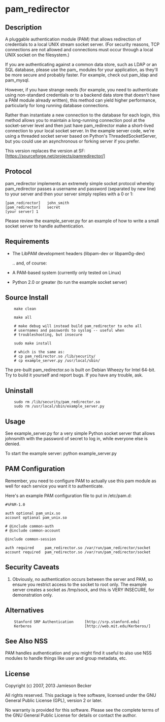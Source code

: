 pam_redirector
==============


Description
-----------

A pluggable authentication module (PAM) that allows redirection of
credentials to a local UNIX stream socket server. (For security
reasons, TCP connections are not allowed and connections must occur
through a local UNIX socket on the filesystem.)

If you are authenticating against a common data store, such as LDAP or
an SQL database, please use the pam_ modules for your application, as
they'll be more secure and probably faster.  For example, check out
pam_ldap and pam_mysql.

However, if you have strange needs (for example, you need to
authenticate using non-standard credentials or to a backend data store
that doesn't have a PAM module already written), this method can yield
higher performance, particularly for long running database
connections.

Rather than instantiate a new connection to the database for each
login, this method allows you to maintain a long-running connection
pool at the socket-server level and then just have pam_redirector make
a short-lived connection to your local socket server. In the example
server code, we're using a threaded socket server based on Python's
ThreadedSocketServer, but you could use an asynchronous or
forking server if you prefer.

This version replaces the version at SF: [https://sourceforge.net/projects/pamredirector/]


Protocol
--------


pam_redirector implements an extremely simple socket protocol
whereby pam_redirector passes a username and password (separated
by new line) to your server and then your server simply replies
with a 0 or 1:

    [pam_redirector]   john_smith
    [pam_redirector]   secret
    [your server] 1

Please review the example_server.py for an example of how to write
a small socket server to handle authentication.



Requirements
------------


*   The LibPAM development headers (libpam-dev or libpam0g-dev)

    .. and, of course:

*   A PAM-based system (currently only tested on Linux)
*   Python 2.0 or greater (to run the example socket server)


Source Install
--------------


        make clean

        make all

        # make debug will instead build pam_redirector to echo all
        # usernames and passwords to syslog -- useful when
        # troubleshooting, but insecure

        sudo make install

        # which is the same as:
        # cp pam_redirector.so /lib/security/
        # cp example_server.py /usr/local/sbin/

The pre-built pam_redirector.so is built on Debian Wheezy
for Intel 64-bit. Try to build it yourself and report bugs. If you
have any trouble, ask.


Uninstall
---------


        sudo rm /lib/security/pam_redirector.so
        sudo rm /usr/local/sbin/example_server.py



Usage
-----

See example_server.py for a very simple Python socket server that
allows johnsmith with the password of secret to log in, while everyone
else is denied.

To start the example server:
        python example_server.py



PAM Configuration
-----------------

Remember, you need to configure PAM to actually use this pam module
as well for each service you want it to authenticate.

Here's an example PAM configuration file to put in /etc/pam.d:

    #%PAM-1.0
    
    auth optional pam_unix.so
    account optional pam_unix.so
    
    # @include common-auth
    # @include common-account

    @include common-session
    
    auth required     pam_redirector.so /var/run/pam_redirector/socket
    account required  pam_redirector.so /var/run/pam_redirector/socket



Security Caveats
----------------


1)   Obviously, no authentication occurs between the server and PAM,
     so ensure you restrict access to the socket to root only.
     The example server creates a socket as /tmp/sock, and this
     is VERY INSECURE, for demonstration only.



Alternatives
------------

        Stanford SRP Authentication     [http://srp.stanford.edu]
        Kerberos                        [http://web.mit.edu/Kerberos/]



See Also NSS
------------


PAM handles authentication and you might find it useful to also use NSS modules to handle things like user and group metadata, etc.


License
-------

Copyright (c) 2007, 2013 Jamieson Becker

All rights reserved. This package is free software, licensed under the GNU
General Public License (GPL), version 2 or later.

No warranty is provided for this software. Please see the complete terms of
the GNU General Public License for details or contact the author.

